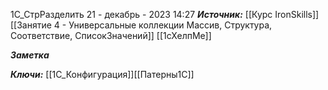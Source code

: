 

1С_СтрРазделить
 21 - декабрь - 2023  14:27 
***Источник:***  [[Курс IronSkills]] [[Занятие 4 - Универсальные коллекции Массив, Структура, Соответствие, СписокЗначений]] [[1сХелпМе]]

***Заметка*** 


***Ключи:*** [[1С_Конфигурация]][[Патерны1С]]